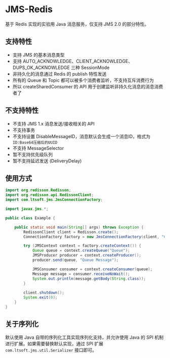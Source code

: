# JMS-Redis
基于 Redis 实现的实验用 Java 消息服务，仅支持 JMS 2.0 的部分特性。

## 支持特性

* 支持 JMS 的基本消息类型
* 支持 AUTO_ACKNOWLEDGE、CLIENT_ACKNOWLEDGE、DUPS_OK_ACKNOWLEDGE 三种 SessionMode
* 非持久化的消息通过 Redis 的 publish 特性发送
* 所有的 Queue 和 Topic 都可以被多个消费者监听，不支持互斥消费行为
* 所以 createSharedConsumer 的 API 用于创建监听非持久化消息的消息消费者了

## 不支持特性

* 不支持 JMS 1.x 消息发送/接收相关的 API
* 不支持事务
* 不支持设置 DisableMessageID，消息默认会生成一个消息ID，格式为`ID:Base64压缩后的UUID`
* 不支持 MessageSelector
* 暂不支持优先级队列
* 暂不支持延迟发送 (DeliveryDelay)

## 使用方式

```java
import org.redisson.Redisson;
import org.redisson.api.RedissonClient;
import com.ltsoft.jms.JmsConnectionFactory;

import javax.jms.*;

public class Example {

    public static void main(String[] args) throws Exception {
        RedissonClient client = Redisson.create();
        ConnectionFactory factory = new JmsConnectionFactory(client, "ClientId");

        try (JMSContext context = factory.createContext()) {
            Queue queue = context.createQueue("Queue");
            JMSProducer producer = context.createProducer();
            producer.send(queue, "Queue Message");

            JMSConsumer consumer = context.createConsumer(queue);
            Message message = consumer.receiveNoWait();
            System.out.println(message.getBody(String.class));
        }
        
        client.shutdown();
        System.exit(0);
    }
}
```

## 关于序列化

默认使用 Java 自带的序列化工具实现序列化支持，并允许使用 Java 的 SPI 机制进行扩展。如果需要替换默认实现，通过 SPI 扩展 `com.ltsoft.jms.util.Serializer` 接口即可。
